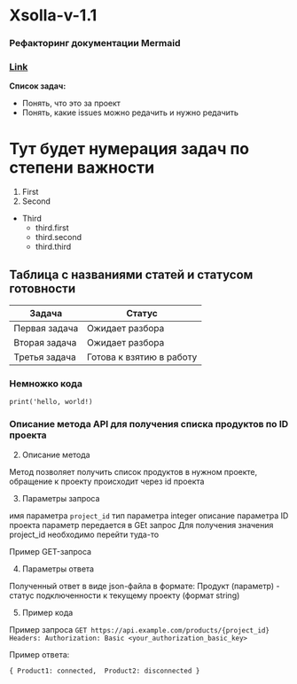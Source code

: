 # Xsolla-v-1.1

### Рефакторинг документации Mermaid
### [Link](https://github.com/knsv/mermaid/issues/642)

**Список задач:**

- Понять, что это за проект
- Понять, какие issues можно редачить и нужно редачить

# Тут будет нумерация задач по степени важности
1. First
2. Second
+ Third
  + third.first
  + third.second 
  + third.third
  
## Таблица с названиями статей и статусом готовности

|Задача|Статус|
------|------
Первая задача|Ожидает разбора
Вторая задача|Ожидает разбора
Третья задача|Готова к взятию в работу

### Немножко кода

`print('hello, world!)`


### Описание метода API для получения списка продуктов по ID проекта

2. Описание метода 

Метод позволяет получить список продуктов в нужном проекте, обращение к проекту происходит через id проекта

3. Параметры запроса

имя параметра `project_id` 
тип параметра integer 
описание параметра ID проекта
параметр передается в GEt запрос
Для получения значения  project_id необходимо перейти туда-то

Пример GET-запроса


4. Параметры ответа

Полученный ответ в виде json-файла
в формате:
Продукт (параметр) - статус подключенности к текущему проекту (формат string)

5. Пример кода 

Пример запроса
`GET https://api.example.com/products/{project_id}` 
`Headers:
Authorization: Basic <your_authorization_basic_key>`

Пример ответа:

`{
	Product1: connected, 
	Product2: disconnected
}`
